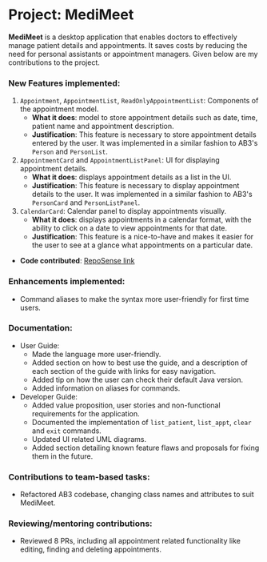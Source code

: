 # Project: MediMeet

**MediMeet** is a desktop application that enables doctors to effectively manage patient details and appointments. It saves costs by reducing the need for personal assistants or appointment managers.
Given below are my contributions to the project.

### New Features implemented:
1. `Appointment`, `AppointmentList`, `ReadOnlyAppointmentList`: Components of the appointment model.
   * **What it does**: model to store appointment details such as date, time, patient name and appointment description.
   * **Justification**: This feature is necessary to store appointment details entered by the user. It was implemented in a similar fashion to AB3's `Person` and `PersonList`.
2. `AppointmentCard` and `AppointmentListPanel`: UI for displaying appointment details.
   * **What it does**: displays appointment details as a list in the UI.
   * **Justification**: This feature is necessary to display appointment details to the user. It was implemented in a similar fashion to AB3's `PersonCard` and `PersonListPanel`.
3. `CalendarCard`: Calendar panel to display appointments visually.
   * **What it does**: displays appointments in a calendar format, with the ability to click on a date to view appointments for that date.
   * **Justification**: This feature is a nice-to-have and makes it easier for the user to see at a glance what appointments on a particular date.
   
* **Code contributed**: [RepoSense link](https://nus-cs2103-ay2223s2.github.io/tp-dashboard/?search=Jayanth-Balasubramanian&sort=groupTitle&sortWithin=title&timeframe=commit&mergegroup=&groupSelect=groupByRepos&breakdown=true&checkedFileTypes=docs~functional-code~test-code~other&since=2023-02-17&tabOpen=true&tabType=authorship&tabAuthor=Jayanth-Balasubramanian&tabRepo=AY2223S2-CS2103T-W12-4%2Ftp%5Bmaster%5D&authorshipIsMergeGroup=false&authorshipFileTypes=&authorshipIsBinaryFileTypeChecked=false&authorshipIsIgnoredFilesChecked=false)

### Enhancements implemented:
* Command aliases to make the syntax more user-friendly for first time users.

### Documentation:
* User Guide:
  * Made the language more user-friendly.
  * Added section on how to best use the guide, and a description of each section of the guide with links for easy navigation.
  * Added tip on how the user can check their default Java version.
  * Added information on aliases for commands.
* Developer Guide:
  * Added value proposition, user stories and non-functional requirements for the application.
  * Documented the implementation of `list_patient`, `list_appt`, `clear` and `exit` commands.
  * Updated UI related UML diagrams.
  * Added section detailing known feature flaws and proposals for fixing them in the future. 

### Contributions to team-based tasks:
* Refactored AB3 codebase, changing class names and attributes to suit MediMeet.

### Reviewing/mentoring contributions:
* Reviewed 8 PRs, including all appointment related functionality like editing, finding and deleting appointments.
